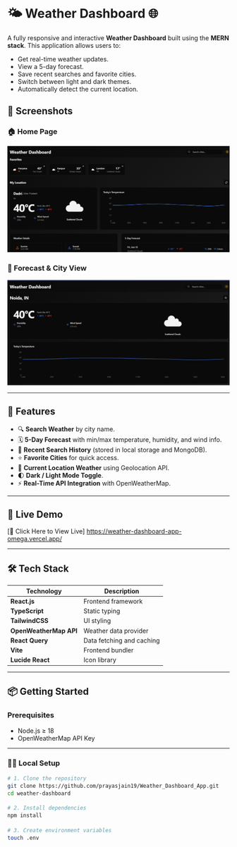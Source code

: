 # 🌤️ Weather Dashboard 🌐

A fully responsive and interactive **Weather Dashboard** built using the **MERN stack**. This application allows users to:
- Get real-time weather updates.
- View a 5-day forecast.
- Save recent searches and favorite cities.
- Switch between light and dark themes.
- Automatically detect the current location.

## 📸 Screenshots


### 🏠 Home Page

![Home Page](public/screenshots/home-page.png)

### 📍 Forecast & City View

![City Forecast](public/screenshots/city-forecast.png)

---

## 🧩 Features

- 🔍 **Search Weather** by city name.
- 🗓️ **5-Day Forecast** with min/max temperature, humidity, and wind info.
- 📌 **Recent Search History** (stored in local storage and MongoDB).
- ⭐ **Favorite Cities** for quick access.
- 📍 **Current Location Weather** using Geolocation API.
- 🌓 **Dark / Light Mode Toggle**.
- ⚡ **Real-Time API Integration** with OpenWeatherMap.

---

## 🚀 Live Demo

[🔗 Click Here to View Live] https://weather-dashboard-app-omega.vercel.app/ 

---

## 🛠️ Tech Stack

| Technology | Description |
|------------|-------------|
| **React.js** | Frontend framework |
| **TypeScript** | Static typing |
| **TailwindCSS** | UI styling |
| **OpenWeatherMap API** | Weather data provider |
| **React Query** | Data fetching and caching |
| **Vite** | Frontend bundler |
| **Lucide React** | Icon library |

---

## 📦 Getting Started

### Prerequisites

- Node.js ≥ 18
- OpenWeatherMap API Key

---

### 🧑‍💻 Local Setup

```bash
# 1. Clone the repository
git clone https://github.com/prayasjain19/Weather_Dashboard_App.git
cd weather-dashboard

# 2. Install dependencies
npm install

# 3. Create environment variables
touch .env

